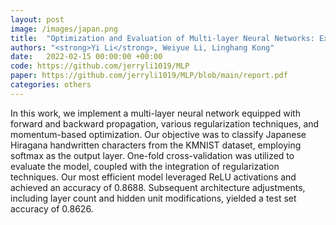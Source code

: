 ```yaml
---
layout: post
image: /images/japan.png
title:  "Optimization and Evaluation of Multi-layer Neural Networks: Exploring Regularization, Learning Rates, and Topologies"
authors: "<strong>Yi Li</strong>, Weiyue Li, Linghang Kong"
date:   2022-02-15 00:00:00 +00:00
code: https://github.com/jerryli1019/MLP
paper: https://github.com/jerryli1019/MLP/blob/main/report.pdf
categories: others
---
```

In this work, we implement a multi-layer neural network equipped with forward and backward propagation, various regularization techniques, and momentum-based optimization. Our objective was to classify Japanese Hiragana handwritten characters from the KMNIST dataset, employing softmax as the output layer. One-fold cross-validation was utilized to evaluate the model, coupled with the integration of regularization techniques. Our most efficient model leveraged ReLU activations and achieved an accuracy of 0.8688. Subsequent architecture adjustments, including layer count and hidden unit modifications, yielded a test set accuracy of 0.8626.